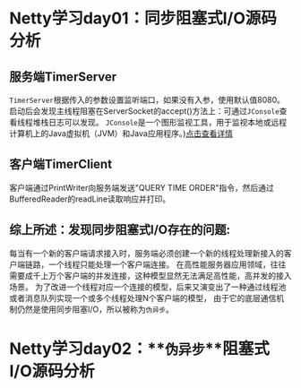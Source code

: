 # Netty学习day01：同步阻塞式I/O源码分析

## 服务端TimerServer
`TimerServer`根据传入的参数设置监听端口，如果没有入参，使用默认值8080。
启动后会发现主线程阻塞在ServerSocket的accept()方法上：可通过`JConsole`查看线程堆栈日志可以发现。
`JConsole`是一个图形监视工具，用于监视本地或远程计算机上的Java虚拟机（JVM）和Java应用程序。)[点击查看详情](https://en.wikipedia.org/wiki/JConsole)
    
## 客户端TimerClient
客户端通过PrintWriter向服务端发送"QUERY TIME ORDER"指令，然后通过BufferedReader的readLine读取响应并打印。
    
## 综上所述：发现同步阻塞式I/O存在的问题:
每当有一个新的客户端请求接入时，服务端必须创建一个新的线程处理新接入的客户端链路，一个线程只能处理一个客户端连接。
在高性能服务器应用领域，往往需要成千上万个客户端的并发连接，这种模型显然无法满足高性能，高并发的接入场景。
为了改进一个线程对应一个连接的模型，后来又演变出了一种通过线程池或者消息队列实现一个或多个线程处理N个客户端的模型，
由于它的底层通信机制仍然是使用同步阻塞I/O，所以被称为`伪异步`。
    
# Netty学习day02：**`伪异步`**阻塞式I/O源码分析
    